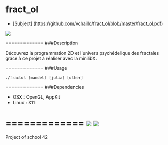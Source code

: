 fract_ol
====

* [Subject] (https://github.com/vchaillo/fract_ol/blob/master/fract_ol.pdf)
<img src="https://raw.githubusercontent.com/vchaillo/fract_ol/master/screenshots/Screenshot_20170213_073348.png"/>

=============
###Description

Découvrez la programmation 2D et l'univers psychédelique des fractales grâce à ce projet à réaliser avec la minilibX.

=============
###Usage

```
./fractol [mandel] [julia] [other]
```

=============
###Dependencies

* OSX : OpenGL, AppKit
* Linux : X11

=============
<img src="https://raw.githubusercontent.com/vchaillo/fract_ol/master/screenshots/Screenshot_20170213_073504.png"/>
<img src="https://raw.githubusercontent.com/vchaillo/fract_ol/master/screenshots/Screenshot_20170213_073531.png"/>
=============
Project of school 42
